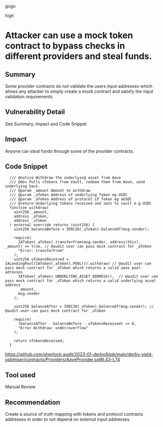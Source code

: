gogo

high

# Attacker can use a mock token contract to bypass checks in different providers and steal funds.

## Summary

Some provider contracts do not validate the users input addresses which allows any attacker to simply create a mock contract and satisfy the input validation requirements.

## Vulnerability Detail

See Summary, Impact and Code Snippet

## Impact

Anyone can steal funds through some of the provider contracts.

## Code Snippet

```solidity
  /// @notice Withdraw the underlying asset from Aave
  /// @dev Pulls cTokens from Vault, redeem them from Aave, send underlying back.
  /// @param _amount Amount to withdraw
  /// @param _uToken Address of underlying Token eg USDC
  /// @param _aToken Address of protocol LP Token eg aUSDC
  /// @return Underlying tokens received and sent to vault e.g USDC
  function withdraw(
    uint256 _amount,
    address _aToken,
    address _uToken
  ) external override returns (uint256) {
    uint256 balanceBefore = IERC20(_uToken).balanceOf(msg.sender);

    require(
      IAToken(_aToken).transferFrom(msg.sender, address(this), _amount) == true, // @audit user can pass mock contract for _aToken
      "Error: transferFrom"
    );
    uint256 uTokensReceived = IALendingPool(IAToken(_aToken).POOL()).withdraw( // @audit user can pass mock contract for _aToken which returns a valid aave pool adresses
      IAToken(_aToken).UNDERLYING_ASSET_ADDRESS(),  // @audit user can pass mock contract for _aToken which returns a valid underlying asset address
      _amount,
      msg.sender
    );

    uint256 balanceAfter = IERC20(_uToken).balanceOf(msg.sender); // @audit user can pass mock contract for _uToken

    require(
      (balanceAfter - balanceBefore - uTokensReceived) == 0,
      "Error Withdraw: under/overflow"
    );

    return uTokensReceived;
  }
```

https://github.com/sherlock-audit/2023-01-derby/blob/main/derby-yield-optimiser/contracts/Providers/AaveProvider.sol#L43-L74

## Tool used

Manual Review

## Recommendation

Create a source of truth mapping with tokens and protocol contracts addresses in order to not depend on external input addresses.
